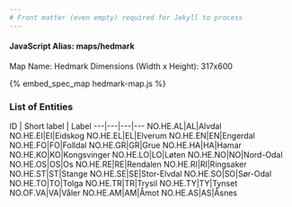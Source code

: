 ```yaml
---
# Front matter (even empty) required for Jekyll to process
---
```


#### JavaScript Alias: maps/hedmark

Map Name: Hedmark
Dimensions (Width x Height): 317x600



{% embed_spec_map hedmark-map.js %}

### List of Entities

ID | Short label | Label
---|---|---|---
NO.HE.AL|AL|Alvdal
NO.HE.EI|EI|Eidskog
NO.HE.EL|EL|Elverum
NO.HE.EN|EN|Engerdal
NO.HE.FO|FO|Folldal
NO.HE.GR|GR|Grue
NO.HE.HA|HA|Hamar
NO.HE.KO|KO|Kongsvinger
NO.HE.LO|LO|Løten
NO.HE.NO|NO|Nord-Odal
NO.HE.OS|OS|Os
NO.HE.RE|RE|Rendalen
NO.HE.RI|RI|Ringsaker
NO.HE.ST|ST|Stange
NO.HE.SE|SE|Stor-Elvdal
NO.HE.SO|SO|Sør-Odal
NO.HE.TO|TO|Tolga
NO.HE.TR|TR|Trysil
NO.HE.TY|TY|Tynset
NO.OF.VA|VA|Våler
NO.HE.AM|AM|Åmot
NO.HE.AS|AS|Åsnes

